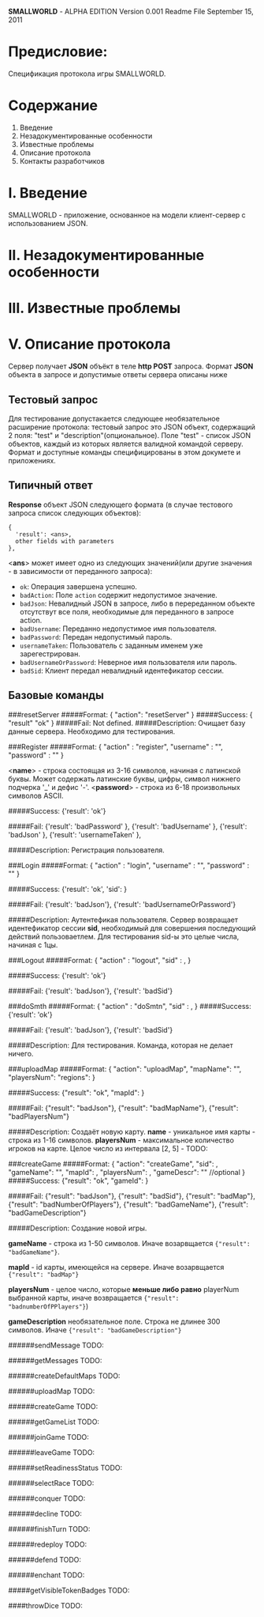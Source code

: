 **SMALLWORLD** - ALPHA EDITION
Version 0.001
Readme File
September 15, 2011


Предисловие:
===================

Спецификация протокола игры SMALLWORLD.

Содержание
=================

1. Введение
1. Незадокументированные особенности
1. Известные проблемы
1. Описание протокола
1. Контакты разработчиков


I. Введение
===============
SMALLWORLD - приложение, основанное на модели клиент-сервер с
использованием JSON.

II. Незадокументированные особенности
=========================


III. Известные проблемы
=================

V.  Описание протокола
========================
Сервер получает **JSON** объёкт в теле **http POST** запроса. Формат
**JSON** объекта в запросе и допустимые ответы сервера описаны ниже

Тестовый запрос
----------
Для тестирование допустакается следующее необязательное расширение
протокола:
тестовый запрос это JSON объект, содержащий 2 поля: "test" и
"description"(опциональное). Поле "test" - список JSON объектов, каждый из которых является валидной
командой серверу. Формат и доступные команды специфицированы в этом
докумете и приложениях.

Типичный ответ
-----------------
**Response** объект JSON следующего формата (в случае тестового
запроса список следующих объектов):

    {
      'result': <ans>,
      other fields with parameters 
    },

<**ans**> может имеет одно из следующих значений(или другие значения -
в зависимости от переданного запроса):

* `ok`: Операция завершена успешно. 
* `badAction`: Поле `action` содержит недопустимое значение.
* `badJson`: Невалидный JSON в запросе, либо в перереданном объекте
отсутствут все поля, необходимые для переданного в запросе action.
* `badUsername`: Переданно недопустимое имя пользователя.
* `badPassword`: Передан недопустимый пароль.
* `usernameTaken`: Пользователь с заданным именем уже зарегестрирован.
* `badUsernameOrPassword`: Неверное имя пользователя или пароль.
* `badSid`: Клиент передал невалидный идентефикатор сессии.


Базовые команды
--------------
  

###resetServer
#####Format:
    {
      "action": "resetServer"
    }
#####Success:
    {
      "result" "ok"
    }
#####Fail:
    Not defined.
#####Description:
Очищает базу данные сервера. Необходимо для тестирования.
  
###Register
#####Format:
    {
      "action" : "register", 
      "username" : "<name>",
      "password" : "<password>"
    }

<**name**> - строка состоящая из 3-16 символов, начиная с латинской
буквы. Может содержать латинские буквы, цифры, символ нижнего подчерка '_'
и дефис '-'.
<**password**> - строка из 6-18 произвольных символов ASCII.
    
#####Success:
    {'result': 'ok'}
    
#####Fail:
    {'result': 'badPassword' },
    {'result': 'badUsername' },
    {'result': 'badJson' },
    {'result': 'usernameTaken' },
    
#####Description:
Регистрация пользователя.

###Login
#####Format:
    {
      "action" : "login", 
      "username" : "<name>",
      "password" : "<password>"
    }
    
#####Success:
    {'result': 'ok', 'sid': <sid>}
    
#####Fail:
    {'result': 'badJson'},
    {'result': 'badUsernameOrPassword'}
    
#####Description:
Аутентефикая пользователя. Сервер возвращает идентефикатор сессии
**sid**, необходимый для совершения последующий действий
пользоваетлем.
Для тестирования sid-ы это целые числа, начиная с 1цы.

###Logout
#####Format:
    {
      "action" : "logout", 
      "sid" : <sid>,
    }

#####Success:
    {'result': 'ok'}
    
#####Fail:
    {'result': 'badJson'},
    {'result': 'badSid'}
    
      
###doSmth
#####Format:
    {
      "action" : "doSmtn", 
      "sid" : <sid>,
    }
#####Success:
      {'result': 'ok'}
    
#####Fail:
    {'result': 'badJson'},
    {'result': 'badSid'}
    
#####Description:
Для тестирования. Команда, которая не делает ничего.
  
###uploadMap
#####Format:
    {
      "action": "uploadMap",
      "mapName": "<mapName>",
      "playersNum": <playersNum>
      "regions": <regions>
    }


#####Success:
      {"result": "ok", "mapId": <mapId>}
    
#####Fail:
    {"result": "badJson"},
    {"result": "badMapName"},
    {"result": "badPlayersNum"}
      
#####Description:
Создаёт новую карту.
**name** - уникальное имя карты - строка из 1-16 символов.
**playersNum** - максимальное количество игроков на карте. Целое число
из интервала [2, 5]
**<regions>** - TODO:
      
###createGame
#####Format:
    {
      "action": "createGame",
      "sid": <sid>,
      "gameName": "<gameName>",
      "mapId": <mapId>,
      "playersNum": <playersNum>,
      "gameDescr": "<gameDescription>" //optional
    }
#####Success:
      {"result": "ok", "gameId": <gameId>}
      
#####Fail:
      {"result": "badJson"},
      {"result": "badSid"},
      {"result": "badMap"},
      {"result": "badNumberOfPlayers"},
      {"result": "badGameName"},
      {"result": "badGameDescription"}
      
#####Description:
Создание новой игры.

**gameName** - строка из 1-50 символов. Иначе возарвщается `{"result": "badGameName"}`. 

**mapId** - id карты, имеющейся на сервере. Иначе возарвщается `{"result": "badMap"}`

**playersNum** - целое число, которые  **меньше либо равно** playerNum
  выбранной карты, иначе возвращается `{"result": "badnumberOfPPlayers"}`)

**gameDescription** необязательное поле. Строка не длинее 300
  символов. Иначе `{"result": "badGameDescription"}`

######sendMessage
    TODO:

######getMessages
    TODO:

######createDefaultMaps
    TODO:

######uploadMap
    TODO:

######createGame
    TODO:

######getGameList
    TODO:

######joinGame
    TODO:
    
######leaveGame
    TODO:

######setReadinessStatus
    TODO:

######selectRace
    TODO:

######conquer
    TODO:

######decline
    TODO:

######finishTurn
    TODO:

######redeploy
    TODO:

######defend
    TODO:

######enchant
    TODO:

#####getVisibleTokenBadges
    TODO:

####throwDice
    TODO:

